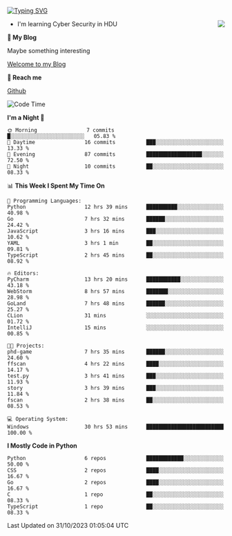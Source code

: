 [![Typing SVG](https://readme-typing-svg.herokuapp.com?font=Fira+Code&pause=1000&random=false&width=450&height=60&lines=Hello+%F0%9F%91%8B%F0%9F%8F%BB;I'm+JBNRZ)](https://git.io/typing-svg)

<a href="#">
  <img align="right" src="https://github-readme-stats.vercel.app/api?username=JBNRZ&show_icons=true&bg_color=15,f2f7fd,E0EAFC" />
</a>

- I'm learning Cyber Security in HDU

 **🌱 My Blog**

Maybe something interesting

[Welcome to my Blog](https://jbnrz.com.cn/)

 **💬 Reach me** 

[Github](https://github.com/JBNRZ)


<!--START_SECTION:waka-->
![Code Time](http://img.shields.io/badge/Code%20Time-70%20hrs%2053%20mins-blue)

**I'm a Night 🦉** 

```text
🌞 Morning                7 commits           █░░░░░░░░░░░░░░░░░░░░░░░░   05.83 % 
🌆 Daytime                16 commits          ███░░░░░░░░░░░░░░░░░░░░░░   13.33 % 
🌃 Evening                87 commits          ██████████████████░░░░░░░   72.50 % 
🌙 Night                  10 commits          ██░░░░░░░░░░░░░░░░░░░░░░░   08.33 % 
```


📊 **This Week I Spent My Time On** 

```text
💬 Programming Languages: 
Python                   12 hrs 39 mins      ██████████░░░░░░░░░░░░░░░   40.98 % 
Go                       7 hrs 32 mins       ██████░░░░░░░░░░░░░░░░░░░   24.42 % 
JavaScript               3 hrs 16 mins       ███░░░░░░░░░░░░░░░░░░░░░░   10.62 % 
YAML                     3 hrs 1 min         ██░░░░░░░░░░░░░░░░░░░░░░░   09.81 % 
TypeScript               2 hrs 45 mins       ██░░░░░░░░░░░░░░░░░░░░░░░   08.92 % 

🔥 Editors: 
PyCharm                  13 hrs 20 mins      ███████████░░░░░░░░░░░░░░   43.18 % 
WebStorm                 8 hrs 57 mins       ███████░░░░░░░░░░░░░░░░░░   28.98 % 
GoLand                   7 hrs 48 mins       ██████░░░░░░░░░░░░░░░░░░░   25.27 % 
CLion                    31 mins             ░░░░░░░░░░░░░░░░░░░░░░░░░   01.72 % 
IntelliJ                 15 mins             ░░░░░░░░░░░░░░░░░░░░░░░░░   00.85 % 

🐱‍💻 Projects: 
phd-game                 7 hrs 35 mins       ██████░░░░░░░░░░░░░░░░░░░   24.60 % 
ffscan                   4 hrs 22 mins       ████░░░░░░░░░░░░░░░░░░░░░   14.17 % 
test.py                  3 hrs 41 mins       ███░░░░░░░░░░░░░░░░░░░░░░   11.93 % 
story                    3 hrs 39 mins       ███░░░░░░░░░░░░░░░░░░░░░░   11.84 % 
fscan                    2 hrs 38 mins       ██░░░░░░░░░░░░░░░░░░░░░░░   08.53 % 

💻 Operating System: 
Windows                  30 hrs 53 mins      █████████████████████████   100.00 % 
```

**I Mostly Code in Python** 

```text
Python                   6 repos             ████████████░░░░░░░░░░░░░   50.00 % 
CSS                      2 repos             ████░░░░░░░░░░░░░░░░░░░░░   16.67 % 
Go                       2 repos             ████░░░░░░░░░░░░░░░░░░░░░   16.67 % 
C                        1 repo              ██░░░░░░░░░░░░░░░░░░░░░░░   08.33 % 
TypeScript               1 repo              ██░░░░░░░░░░░░░░░░░░░░░░░   08.33 % 
```




 Last Updated on 31/10/2023 01:05:04 UTC
<!--END_SECTION:waka-->
